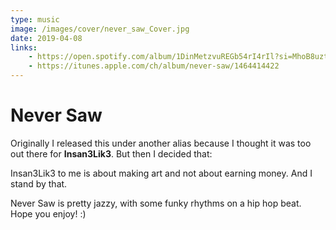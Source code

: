 ```yaml
---
type: music
image: /images/cover/never_saw_Cover.jpg
date: 2019-04-08
links:
    - https://open.spotify.com/album/1DinMetzvuREGb54rI4rIl?si=MhoB8uztSLej2KnWlZp9AQ
    - https://itunes.apple.com/ch/album/never-saw/1464414422
---
```


# Never Saw

Originally I released this under another alias because I thought it was
too out there for **Insan3Lik3**. But then I decided that:

Insan3Lik3 to me is about making art and not about earning money. And I stand
by that.

Never Saw is pretty jazzy, with some funky rhythms on a hip hop beat. Hope you enjoy! :)  
